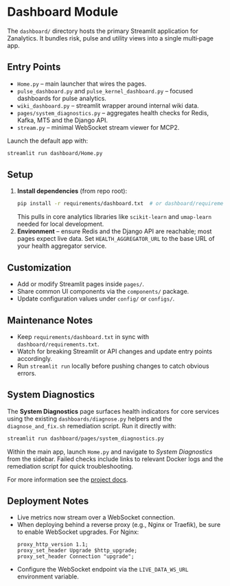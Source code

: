 # Dashboard Module

The `dashboard/` directory hosts the primary Streamlit application for Zanalytics. It bundles risk, pulse and utility views into a single multi‑page app.

## Entry Points
- `Home.py` – main launcher that wires the pages.
- `pulse_dashboard.py` and `pulse_kernel_dashboard.py` – focused dashboards for pulse analytics.
- `wiki_dashboard.py` – streamlit wrapper around internal wiki data.
- `pages/system_diagnostics.py` – aggregates health checks for Redis, Kafka, MT5 and the Django API.
- `stream.py` – minimal WebSocket stream viewer for MCP2.

Launch the default app with:

```bash
streamlit run dashboard/Home.py
```

## Setup
1. **Install dependencies** (from repo root):
   ```bash
   pip install -r requirements/dashboard.txt  # or dashboard/requirements.txt
   ```
   This pulls in core analytics libraries like `scikit-learn` and `umap-learn` needed for local development.
2. **Environment** – ensure Redis and the Django API are reachable; most pages expect live data. Set `HEALTH_AGGREGATOR_URL` to the base URL of your health aggregator service.

## Customization
- Add or modify Streamlit pages inside `pages/`.
- Share common UI components via the `components/` package.
- Update configuration values under `config/` or `configs/`.

## Maintenance Notes
- Keep `requirements/dashboard.txt` in sync with `dashboard/requirements.txt`.
- Watch for breaking Streamlit or API changes and update entry points accordingly.
- Run `streamlit run` locally before pushing changes to catch obvious errors.

## System Diagnostics

The **System Diagnostics** page surfaces health indicators for core services
using the existing `dashboards/diagnose.py` helpers and the
`diagnose_and_fix.sh` remediation script. Run it directly with:

```bash
streamlit run dashboard/pages/system_diagnostics.py
```

Within the main app, launch `Home.py` and navigate to *System Diagnostics*
from the sidebar. Failed checks include links to relevant Docker logs and the
remediation script for quick troubleshooting.

For more information see the [project docs](../docs/README.md).

## Deployment Notes
- Live metrics now stream over a WebSocket connection.
- When deploying behind a reverse proxy (e.g., Nginx or Traefik), be sure to enable WebSocket upgrades. For Nginx:
  ```nginx
  proxy_http_version 1.1;
  proxy_set_header Upgrade $http_upgrade;
  proxy_set_header Connection "upgrade";
  ```
- Configure the WebSocket endpoint via the `LIVE_DATA_WS_URL` environment variable.
